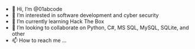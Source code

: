 - 👋 Hi, I’m @01abcode
- 👀 I’m interested in software development and cyber security
- 🌱 I’m currently learning Hack The Box
- 💞️ I’m looking to collaborate on Python, C#, MS SQL, MySQL, SQLite, and other
- 📫 How to reach me ...

<!---
01abcode/01abcode is a ✨ special ✨ repository because its `README.md` (this file) appears on your GitHub profile.
You can click the Preview link to take a look at your changes.
--->
